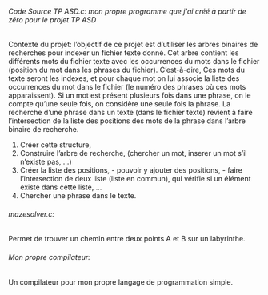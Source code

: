 ###### Code Source TP ASD.c: mon propre programme que j'ai créé à partir de zéro pour le projet TP ASD

Contexte du projet: l’objectif de ce projet est d’utiliser les arbres binaires de recherches pour indexer un fichier texte donné. Cet arbre contient les différents mots du fichier texte avec les occurrences du mots dans le fichier (position du mot dans les phrases du fichier).
C’est-à-dire, Ces mots du texte seront les indexes, et pour chaque mot on lui associe la liste des occurrences du mot dans le fichier (le numéro des phrases où ces mots apparaissent). Si un mot est présent plusieurs fois dans une phrase, on le compte qu’une seule fois, on considère une seule fois la phrase.
La recherche d’une phrase dans un texte (dans le fichier texte) revient à faire l’intersection de la liste des positions des mots de la phrase dans l’arbre binaire de recherche.
1. Créer cette structure,
2. Construire l’arbre de recherche, (chercher un mot, inserer un mot s’il n’existe pas, …)
3. Créer la liste des positions, - pouvoir y ajouter des positions, - faire l’intersection de deux liste (liste en commun), qui vérifie si un élément existe dans cette liste, …
4. Chercher une phrase dans le texte.

###### mazesolver.c:
Permet de trouver un chemin entre deux points A et B sur un labyrinthe.

###### Mon propre compilateur:
Un compilateur pour mon propre langage de programmation simple. 
